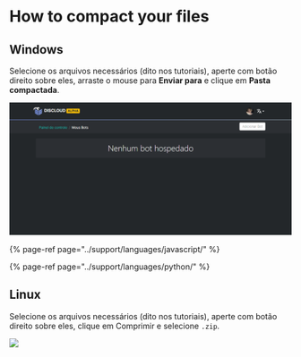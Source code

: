 # How to compact your files

## Windows

Selecione os arquivos necessários \(dito nos tutoriais\), aperte com botão direito sobre eles, arraste o mouse para **Enviar para** e clique em **Pasta compactada**.

![](../.gitbook/assets/image%20%2837%29.png)

{% page-ref page="../support/languages/javascript/" %}

{% page-ref page="../support/languages/python/" %}

## Linux

Selecione os arquivos necessários \(dito nos tutoriais\), aperte com botão direito sobre eles, clique em Comprimir e selecione `.zip`.

![](../.gitbook/assets/3.JPG)

